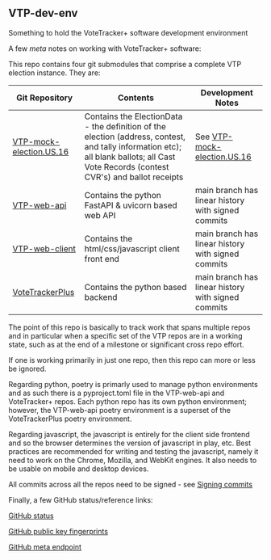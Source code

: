 ## VTP-dev-env
Something to hold the VoteTracker+ software development environment

A few _meta_ notes on working with VoteTracker+ software:

This repo contains four git submodules that comprise a complete VTP election instance.  They are:

| Git Repository | Contents | Development Notes |
| --- | --- | --- |
| [VTP-mock-election.US.16](https://github.com/TrustTheVote-Project/VTP-mock-election.US.16) | Contains the ElectionData - the definition of the election (address, contest, and tally information etc); all blank ballots; all Cast Vote Records (contest CVR's) and ballot receipts | See [VTP-mock-election.US.16](https://github.com/TrustTheVote-Project/VTP-mock-election.US.16) |
| [VTP-web-api](https://github.com/TrustTheVote-Project/VTP-web-api) | Contains the python FastAPI & uvicorn based web API | main branch has linear history with signed commits |
| [VTP-web-client](https://github.com/TrustTheVote-Project/VTP-web-client) | Contains the html/css/javascript client front end | main branch has linear history with signed commits |
| [VoteTrackerPlus](https://github.com/TrustTheVote-Project/VoteTrackerPlus) | Contains the python based backend | main branch has linear history with signed commits |

The point of this repo is basically to track work that spans multiple repos and in particular when a specific set of the VTP repos are in a working state, such as at the end of a milestone or significant cross repo effort.

If one is working primarily in just one repo, then this repo can more or less be ignored.

Regarding python, poetry is primarly used to manage python environments and as such there is a pyproject.toml file in the VTP-web-api and VoteTracker+ repos.  Each python repo has its own python environment; however, the VTP-web-api poetry environment is a superset of the VoteTrackerPlus poetry environment.

Regarding javascript, the javascript is entirely for the client side frontend and so the browser determines the version of javascript in play, etc.  Best practices are recommended for writing and testing the javascript, namely it need to work on the Chrome, Mozilla, and WebKit engines.  It also needs to be usable on mobile and desktop devices.

All commits across all the repos need to be signed - see [Signing commits](https://docs.github.com/en/authentication/managing-commit-signature-verification/signing-commits)

Finally, a few GitHub status/reference links:

[GitHub status](https://www.githubstatus.com/)

[GitHub public key fingerprints](https://docs.github.com/en/authentication/keeping-your-account-and-data-secure/githubs-ssh-key-fingerprints)

[GitHub meta endpoint](https://api.github.com/meta)
